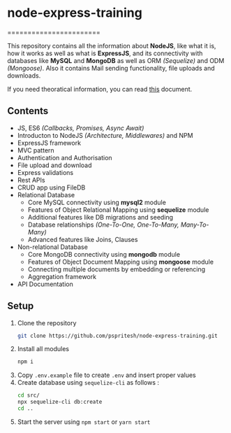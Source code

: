 # node-express-training
=======================

This repository contains all the information about **NodeJS**, like what it is, how it works as well as what is **ExpressJS**,  and its connectivity with databases like **MySQL** and **MongoDB** as well as ORM *(Sequelize)* and ODM *(Mongoose)*.
Also it contains Mail sending functionality, file uploads and downloads.

If you need theoratical information, you can read [this](https://docs.google.com/document/d/17c6pEPkAsdw5HU_pKuPyzUgdpQvWHl-eHfePB349oUk/edit) document.

## Contents
* JS, ES6 *(Callbacks, Promises, Async Await)*
* Introducton to NodeJS *(Architecture, Middlewares)* and NPM
* ExpressJS framework
* MVC pattern
* Authentication and Authorisation
* File upload and download
* Express validations
* Rest APIs
* CRUD app using FileDB
* Relational Database
    * Core MySQL connectivity using **mysql2** module
    * Features of Object Relational Mapping using **sequelize** module
    * Additional features like DB migrations and seeding
    * Database relationships *(One-To-One, One-To-Many, Many-To-Many)*
    * Advanced features like Joins, Clauses
* Non-relational Database
    * Core MongoDB connectivity using **mongodb** module
    * Features of Object Document Mapping using **mongoose** module
    * Connecting multiple documents by embedding or referencing
    * Aggregation framework
* API Documentation

## Setup
1. Clone the repository
    ```sh
    git clone https://github.com/pspritesh/node-express-training.git
    ```
2. Install all modules
   ```sh
   npm i
   ```
3. Copy `.env.example` file to create `.env` and insert proper values
4. Create database using `sequelize-cli` as follows : 
   ```sh
   cd src/
   npx sequelize-cli db:create
   cd ..
   ```
5. Start the server using `npm start` or `yarn start`
